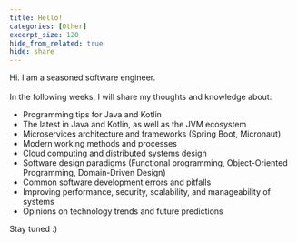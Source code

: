 ```yaml
---
title: Hello!
categories: [Other]
excerpt_size: 120
hide_from_related: true
hide: share
---
```


Hi. I am a seasoned software engineer. <br><br>
In the following weeks, I will share my thoughts and knowledge about:

- Programming tips for Java and Kotlin
- The latest in Java and Kotlin, as well as the JVM ecosystem
- Microservices architecture and frameworks (Spring Boot, Micronaut)
- Modern working methods and processes
- Cloud computing and distributed systems design
- Software design paradigms (Functional programming, Object-Oriented Programming, Domain-Driven Design)
- Common software development errors and pitfalls
- Improving performance, security, scalability, and manageability of systems
- Opinions on technology trends and future predictions

Stay tuned :)
